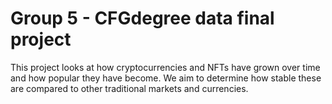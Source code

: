# Group 5 - CFGdegree data final project

This project looks at how cryptocurrencies and NFTs have grown over time and how popular they have become.  We aim to determine how stable these are compared to other traditional markets and currencies. 
